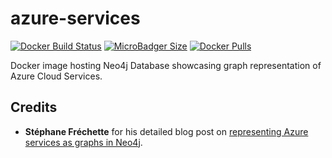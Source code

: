 # azure-services
[![Docker Build Status](https://img.shields.io/docker/build/syedhassaanahmed/neo4j-azure-services.svg?logo=docker)](https://hub.docker.com/r/syedhassaanahmed/neo4j-azure-services/builds/) [![MicroBadger Size](https://img.shields.io/microbadger/image-size/syedhassaanahmed/neo4j-azure-services.svg?logo=docker)](https://hub.docker.com/r/syedhassaanahmed/neo4j-azure-services/tags/) [![Docker Pulls](https://img.shields.io/docker/pulls/syedhassaanahmed/neo4j-azure-services.svg?logo=docker)](https://hub.docker.com/r/syedhassaanahmed/neo4j-azure-services/)

Docker image hosting Neo4j Database showcasing graph representation of Azure Cloud Services.

## Credits
- **Stéphane Fréchette** for his detailed blog post on [representing Azure services as graphs in Neo4j](https://stephanefrechette.com/azure-cloud-services-neo4j/#.WltdHKinE2w).